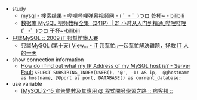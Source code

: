 * study
  * [mysql - 搜索结果 - 哔哩哔哩弹幕视频网 - ( ゜- ゜)つロ 乾杯~ - bilibili](https://search.bilibili.com/all?keyword=mysql)
  * [数据库 MySQL 视频教程全集（241P）| 21 小时从入门到精通_哔哩哔哩 (゜-゜)つロ 干杯~-bilibili](https://www.bilibili.com/video/av59623481?from=search&seid=14672567462576072437)
* [只談MySQL :: 2009 iT 邦幫忙鐵人賽](https://ithelp.ithome.com.tw/users/20017649/ironman/126)
  * [只談MySQL (第十天) View... - iT 邦幫忙::一起幫忙解決難題，拯救 IT 人的一天](https://ithelp.ithome.com.tw/articles/10031111)
* show connection information
  * [How do i find out what my IP Address of my MySQL host is? - Server Fault](https://serverfault.com/questions/129635/how-do-i-find-out-what-my-ip-address-of-my-mysql-host-is)
  `SELECT SUBSTRING_INDEX(USER(), '@', -1) AS ip,  @@hostname as hostname, @@port as port, DATABASE() as current_database;`
* use variable
  * [[MySQL]2-15 宣告變數及其應用 @ 程式開發學習之路 :: 痞客邦 ::](https://pclevinblog.pixnet.net/blog/post/314563150)